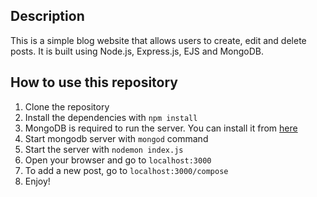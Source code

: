## Description
This is a simple blog website that allows users to create, edit and delete posts. It is built using Node.js, Express.js, EJS and MongoDB.

## How to use this repository
1. Clone the repository
2. Install the dependencies with `npm install`
3. MongoDB is required to run the server. You can install it from [here](https://www.mongodb.com/try/download/community) 
4. Start mongodb server with `mongod` command
5. Start the server with `nodemon index.js`
6. Open your browser and go to `localhost:3000`
7. To add a new post, go to `localhost:3000/compose`
8. Enjoy!
